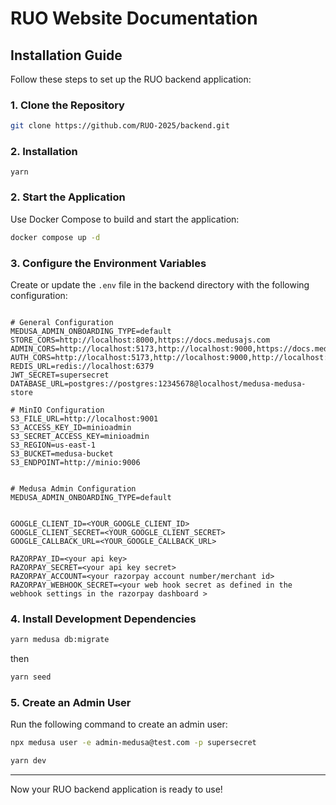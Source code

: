 
# RUO Website Documentation

## Installation Guide

Follow these steps to set up the RUO backend application:

### 1. Clone the Repository

```bash
git clone https://github.com/RUO-2025/backend.git
```
### 2. Installation 

```
yarn
```

### 2. Start the Application

Use Docker Compose to build and start the application:

```bash
docker compose up -d
```

### 3. Configure the Environment Variables

Create or update the `.env` file in the backend directory with the following configuration:

```env

# General Configuration
MEDUSA_ADMIN_ONBOARDING_TYPE=default
STORE_CORS=http://localhost:8000,https://docs.medusajs.com
ADMIN_CORS=http://localhost:5173,http://localhost:9000,https://docs.medusajs.com
AUTH_CORS=http://localhost:5173,http://localhost:9000,http://localhost:8000,https://docs.medusajs.com
REDIS_URL=redis://localhost:6379
JWT_SECRET=supersecret
DATABASE_URL=postgres://postgres:12345678@localhost/medusa-medusa-store

# MinIO Configuration
S3_FILE_URL=http://localhost:9001
S3_ACCESS_KEY_ID=minioadmin
S3_SECRET_ACCESS_KEY=minioadmin
S3_REGION=us-east-1
S3_BUCKET=medusa-bucket
S3_ENDPOINT=http://minio:9006


# Medusa Admin Configuration
MEDUSA_ADMIN_ONBOARDING_TYPE=default


GOOGLE_CLIENT_ID=<YOUR_GOOGLE_CLIENT_ID>
GOOGLE_CLIENT_SECRET=<YOUR_GOOGLE_CLIENT_SECRET>
GOOGLE_CALLBACK_URL=<YOUR_GOOGLE_CALLBACK_URL>

RAZORPAY_ID=<your api key>
RAZORPAY_SECRET=<your api key secret>
RAZORPAY_ACCOUNT=<your razorpay account number/merchant id>
RAZORPAY_WEBHOOK_SECRET=<your web hook secret as defined in the webhook settings in the razorpay dashboard >
```

### 4. Install Development Dependencies

```bash
yarn medusa db:migrate
```
then

```bash
yarn seed
```

### 5. Create an Admin User

Run the following command to create an admin user:

```bash
npx medusa user -e admin-medusa@test.com -p supersecret
```

```bash
yarn dev
```
---

Now your RUO backend application is ready to use!
